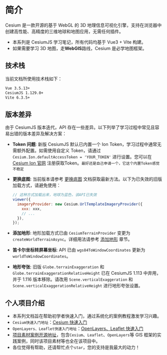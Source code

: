# 简介

Cesium 是一款开源的基于 WebGL 的 3D 地理信息可视化引擎，支持在浏览器中创建高性能、高精度的三维地球和地图应用，无需任何插件。

- 本系列是 CesiumJS 学习笔记，所有代码均基于 Vue3 + Vite 构建。
- 如果需要学习 3D 地图，走**WebGIS**路线，Cesium 是必学地图框架。

## 技术栈

当前文档所使用技术栈如下：

```bash
Vue 3.5.13+
CesiumJS 1.129.0+
Vite 6.3.5+
```

## 版本差异

由于 CesiumJS 版本迭代，API 存在一些差异。以下列举了学习过程中常见且容易出错的版本差异及解决方案：

- **Token 问题**:
  新版 CesiumJS 默认已内置一个 Ion Token，学习过程中通常无需额外配置。如需使用自定义 Token，请通过 `Cesium.Ion.defaultAccessToken = 'YOUR_TOKEN'` 进行设置。您可以在 [Cesium Ion 官网](https://ion.cesium.com/signup?) 注册获取Token。`最好还是自己申请一个，它这个内置Token感觉不稳定`

- **更换底图**:
  当前版本请参考 [更换底图](./04_添加底图.md) 文档获取最新方法。以下为已失效的旧版加载方式，请避免使用：

  ```js
  // 这种方式加载出来，地球为蓝色，该API已失效
  viewer({
    imageryProvider: new Cesium.UrlTemplateImageryProvider({
      xxx: xxx,
      // ...
    }),
  });
  ```

- **添加地形**:
  地形加载方式已由 `CesiumTerrainProvider` 变更为 `createWorldTerrainAsync`。详细用法请参考 [添加地形](./03_Viewer视图.md#%E5%9C%B0%E5%BD%A2-terrain) 章节。

- **笛卡尔坐标转屏幕坐标**:
  API 已由 `wgs84ToWindowCoordinates` 更新为 `worldToWindowCoordinates`。

- **地形夸张**:
  旧版 `Globe.terrainExaggeration` 和 `Globe.terrainExaggerationRelativeHeight` 已在 CesiumJS 1.113 中弃用，并于 1.116 版本移除。请改用 `Scene.verticalExaggeration` 和 `Scene.verticalExaggerationRelativeHeight` 进行地形夸张设置。

## 个人项目介绍

- 本系列文档旨在帮助初学者快速入门，通过系统化的案例教程激发学习兴趣。
- `Cesium快速入门地址`：[Cesium 快速入门](https://github.com/YGYong/cesium-start)
- `OpenLayers、Leaflet快速入门地址`：[OpenLayers、Leaflet 快速入门](https://github.com/YGYong/Openlayers-start)
- [项目素材案例开源地址](https://github.com/YGYong/gis-start)，包含`Cesium`、`Leaflet`、`OpenLayers`等 GIS 框架的实践案例，同时该项目素材等也全在该项目中。
- 各位觉得有帮助，还请帮忙点个`star`，您的支持是我最大的动力！
